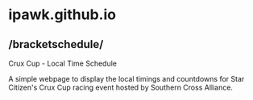 # ipawk.github.io

## /bracketschedule/

Crux Cup - Local Time Schedule

A simple webpage to display the local timings and countdowns for Star Citizen's Crux Cup racing event hosted by Southern Cross Alliance.
